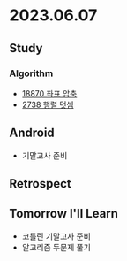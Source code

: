 # 2023.06.07

## Study

### Algorithm
* [18870 좌표 압축](https://www.acmicpc.net/problem/18870)
* [2738 행렬 덧셈](https://www.acmicpc.net/problem/2738)

## Android
* 기말고사 준비
  

## Retrospect

## Tomorrow I'll Learn
* 코틀린 기말고사 준비
* 알고리즘 두문제 풀기

